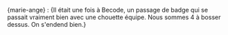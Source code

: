 {marie-ange} : {Il était une fois à Becode, un passage de badge qui se passait vraiment bien avec une chouette équipe. Nous sommes 4  à bosser dessus. On s'endend bien.}
